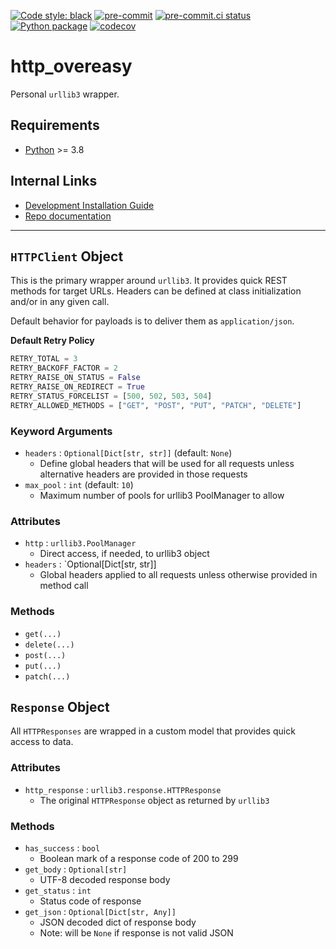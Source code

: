 [![Code style: black](https://img.shields.io/badge/code%20style-black-000000.svg)](https://github.com/psf/black)
[![pre-commit](https://img.shields.io/badge/pre--commit-enabled-brightgreen?logo=pre-commit&logoColor=white)](https://github.com/pre-commit/pre-commit)
[![pre-commit.ci status](https://results.pre-commit.ci/badge/github/Preocts/http_overeasy/main.svg)](https://results.pre-commit.ci/latest/github/Preocts/http_overeasy/main)
[![Python package](https://github.com/preocts/http_overeasy/actions/workflows/python-tests.yml/badge.svg?branch=main)](https://github.com/preocts/http_overeasy/actions/workflows/python-tests.yml)
[![codecov](https://codecov.io/gh/Preocts/http_overeasy/branch/main/graph/badge.svg?token=DLlntDhEnI)](https://codecov.io/gh/Preocts/http_overeasy)

# http_overeasy

Personal `urllib3` wrapper.

## Requirements

- [Python](https://python.org) >= 3.8

## Internal Links

- [Development Installation Guide](docs/development.md)
- [Repo documentation](docs/)

---

## `HTTPClient` Object

This is the primary wrapper around `urllib3`. It provides quick REST methods for target URLs.  Headers can be defined at class initialization and/or in any given call.

Default behavior for payloads is to deliver them as `application/json`.

**Default Retry Policy**

```py
RETRY_TOTAL = 3
RETRY_BACKOFF_FACTOR = 2
RETRY_RAISE_ON_STATUS = False
RETRY_RAISE_ON_REDIRECT = True
RETRY_STATUS_FORCELIST = [500, 502, 503, 504]
RETRY_ALLOWED_METHODS = ["GET", "POST", "PUT", "PATCH", "DELETE"]
```

### Keyword Arguments

- `headers` : `Optional[Dict[str, str]]` (default: `None`)
  - Define global headers that will be used for all requests unless alternative headers are provided in those requests
- `max_pool` : `int` (default: `10`)
  - Maximum number of pools for urllib3 PoolManager to allow

### Attributes

- `http` : `urllib3.PoolManager`
  - Direct access, if needed, to urllib3 object
- `headers` : `Optional[Dict[str, str]]
  - Global headers applied to all requests unless otherwise provided in method call

### Methods

  - `get(...)`
  - `delete(...)`
  - `post(...)`
  - `put(...)`
  - `patch(...)`


## `Response` Object

All `HTTPResponses` are wrapped in a custom model that provides quick access to data.

### Attributes

- `http_response` : `urllib3.response.HTTPResponse`
  - The original `HTTPResponse` object as returned by `urllib3`

### Methods

- `has_success` : `bool`
  - Boolean mark of a response code of 200 to 299
- `get_body` : `Optional[str]`
  - UTF-8 decoded response body
- `get_status` : `int`
  - Status code of response
- `get_json` : `Optional[Dict[str, Any]]`
  - JSON decoded dict of response body
  - Note: will be `None` if response is not valid JSON

